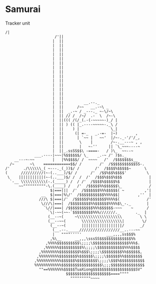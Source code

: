 # Samurai
Tracker unit

    /|
                          /'||
                         |  ||
                         |  ||
                         |  ||
                         |  ||
                         |  ||
                         |  ||
                         |  ||
                         |  ||
                         |  ||
                         |  ||
                         |  ||
                         |  ||
                         |  ||
                         |  ||
                         |  ||         __.--._
                         |  ||      /~~   __.-~\ _
                         |  ||  _.-~ / _---._ ~-\/~\
                         |  || // /  /~/  .-  \  /~-\
                         |  ||((( /(/_(.-(-~~~~~-)_/ |
                         |  || ) (( |_.----~~~~~-._\ /
                         |  ||    ) |              \_|
                         |  ||     (| =-_   _.-=-  |~)        ,
                         |  ||      | `~~ |   ~~'  |/~-._-'/'/_,
                         |  ||       \    |        /~-.__---~ , ,
                         |  ||       |   ~-''     || `\_~~~----~
                         |  ||_.ssSS$$\ -====-   / )\_  ~~--~
                 ___.----|~~~|%$$$$$$/ \_    _.-~ /' )$s._
        __---~-~~        |   |%%$$$$/ /  ~~~~   /'  /$$$$$$$s__
      /~       ~\    ============$$/ /        /'  /$$$$$$$$$$$SS-.
    /'      ./\\\\\\_( ~---._(_))$/ /       /'  /$$$$%$$$$$~      \
    (      //////////(~-(..___)/$/ /      /'  /$$%$$%$$$$'         \
     \    |||||||||||(~-(..___)$/ /  /  /'  /$$$%$$$%$$$            |
      `-__ \\\\\\\\\\\(-.(_____) /  / /'  /$$$$%$$$$$%$             |
          ~~""""""""""-\.(____) /   /'  /$$$$$%%$$$$$$\_            /
                        $|===|||  /'  /$$$$$$$%%%$$$$$( ~         ,'|
                    __  $|===|%\/'  /$$$$$$$$$$$%%%%$$|        ,''  |
                   ///\ $|===|/'  /$$$$$$%$$$$$$$%%%%$(            /'
                    \///\|===|  /$$$$$$$$$%%$$$$$$%%%%$\_-._       |
                     `\//|===| /$$$$$$$$$$$%%%$$$$$$-~~~    ~      /
                       `\|-~~(~~-`$$$$$$$$$%%%///////._       ._  |
                       (__--~(     ~\\\\\\\\\\\\\\\\\\\\        \ \
                       (__--~~(       \\\\\\\\\\\\\\\\\\|        \/
                        (__--~(       ||||||||||||||||||/       _/
                         (__.--._____//////////////////__..---~~
                         |   """"'''''           ___,,,,ss$$$%
                        ,%\__      __,,,\sssSS$$$$$$$$$$$$$$%%
                      ,%%%%$$$$$$$$$$\;;;;\$$$$$$$$$$$$$$$$%%%$.
                     ,%%%%%%$$$$$$$$$$%\;;;;\$$$$$$$$$$$$%%%$$$$
                   ,%%%%%%%%$$$$$$$$$%$$$\;;;;\$$$$$$$$$%%$$$$$$,
                  ,%%%%%%%%%$$$$$$$$%$$$$$$\;;;;\$$$$$$%%$$$$$$$$
                 ,%%%%%%%%%%%$$$$$$%$$$$$$$$$\;;;;\$$$%$$$$$$$$$$$
                 %%%%%%%%%%%%$$$$$$$$$$$$$$$$$$\;;;$$$$$$$$$$$$$$$
                   ""==%%%%%%%$$$$$TuaXiong$$$$$$$$$$$$$$$$$$$SV"
                               $$$$$$$$$$$$$$$$$$$$====""""
                                 """""""""~~~~
